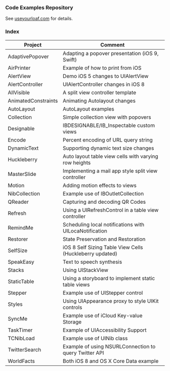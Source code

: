 ### Code Examples Repository

See [useyourloaf.com](http://useyourloaf.com) for details.

### Index

|Project|Comment|
|-------|-------|
|AdaptivePopover|Adapting a popover presentation (iOS 9, Swift)
|AirPrinter|Example of how to print from iOS
|AlertView|Demo iOS 5 changes to UIAlertView
|AlertController|UIAlertController changes in iOS 8
|AllVisible|A split view controller template
|AnimatedConstraints|Animating Autolayout changes
|AutoLayout|AutoLayout examples
|Collection|Simple collection view with popovers
|Designable|IBDESIGNABLE/IB_Inspectable custom views
|Encode|Percent encoding of URL query string
|DynamicText|Supporting dynamic text size changes
|Huckleberry|Auto layout table view cells with varying row heights
|MasterSlide|Implementing a mail app style split view controller
|Motion|Adding motion effects to views
|NibCollection|Example use of IBOutletCollection
|QReader|Capturing and decoding QR Codes
|Refresh|Using a UIRefreshControl in a table view controller
|RemindMe|Scheduling local notifications with UILocaNotification
|Restorer|State Preservation and Restoration
|SelfSize|iOS 8 Self Sizing Table View Cells (Huckleberry updated)
|SpeakEasy|Text to speech synthesis
|Stacks|Using UIStackView
|StaticTable|Using a storyboard to implement static table views
|Stepper|Example use of UIStepper control
|Styles|Using UIAppearance proxy to style UIKit controls
|SyncMe|Example use of iCloud Key-value Storage
|TaskTimer|Example of UIAccessibility Support
|TCNibLoad|Example use of UINib class
|TwitterSearch|Example of using NSURLConnection to query Twitter API
|WorldFacts|Both iOS 8 and OS X Core Data example
